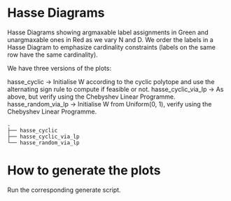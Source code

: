 # Hasse Diagrams
Hasse Diagrams showing argmaxable label assignments in Green and unargmaxable ones in Red as we vary N and D.
We order the labels in a Hasse Diagram to emphasize cardinality constraints (labels on the same row have the same cardinality).

We have three versions of the plots:

hasse_cyclic -> Initialise W according to the cyclic polytope and use the alternating sign rule to compute if feasible or not.
hasse_cyclic_via_lp -> As above, but verify using the Chebyshev Linear Programme.
hasse_random_via_lp -> Initialise W from Uniform(0, 1), verify using the Chebyshev Linear Programme.

```
.
├── hasse_cyclic
├── hasse_cyclic_via_lp
└── hasse_random_via_lp
```


# How to generate the plots

Run the corresponding generate script.
